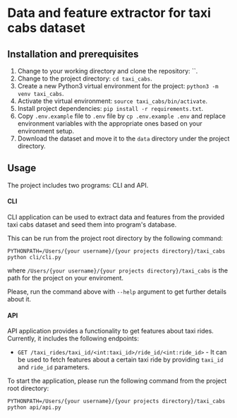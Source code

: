 # Data and feature extractor for taxi cabs dataset 

## Installation and prerequisites

1. Change to your working directory and clone the repository: ``.
2. Change to the project directory: `cd taxi_cabs`.
3. Create a new Python3 virtual environment for the project: `python3 -m venv taxi_cabs`.
4. Activate the virtual environment: `source taxi_cabs/bin/activate`.
5. Install project dependencies: `pip install -r requirements.txt`.
6. Copy `.env.example` file to `.env` file by `cp .env.example .env` and replace environment variables with the appropriate ones based on your environment setup.
7. Download the dataset and move it to the `data` directory under the project directory.

## Usage

The project includes two programs: CLI and API.

#### CLI

CLI application can be used to extract data and features from the provided taxi cabs dataset and seed them into program's database.

This can be run from the project root directory by the following command:

```console
PYTHONPATH=/Users/{your username}/{your projects directory}/taxi_cabs python cli/cli.py
```

where `/Users/{your username}/{your projects directory}/taxi_cabs` is the path for the project on your enviroment.

Please, run the command above with `--help` argument to get further details about it.

#### API

API application provides a functionality to get features about taxi rides. Currently, it includes the following endpoints:

- `GET /taxi_rides/taxi_id/<int:taxi_id>/ride_id/<int:ride_id>` - It can be used to fetch features about a certain taxi ride by providing `taxi_id` and `ride_id` parameters.

To start the application, please run the following command from the project root directory: 

```console
PYTHONPATH=/Users/{your username}/{your projects directory}/taxi_cabs python api/api.py
```
